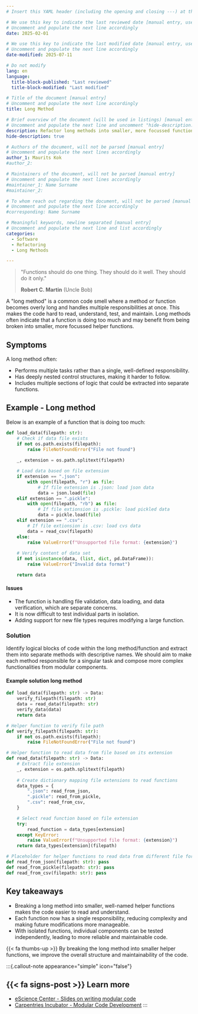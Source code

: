 ```yaml
---
# Insert this YAML header (including the opening and closing ---) at the beginning of the document and fill it out accordingly

# We use this key to indicate the last reviewed date [manual entry, use YYYY-MM-DD]
# Uncomment and populate the next line accordingly
date: 2025-02-01

# We use this key to indicate the last modified date [manual entry, use YYYY-MM-DD]
# Uncomment and populate the next line accordingly
date-modified: 2025-07-11

# Do not modify
lang: en
language: 
  title-block-published: "Last reviewed"
  title-block-modified: "Last modified"

# Title of the document [manual entry]
# Uncomment and populate the next line accordingly
title: Long Method

# Brief overview of the document (will be used in listings) [manual entry]
# Uncomment and populate the next line and uncomment "hide-description: true".
description: Refactor long methods into smaller, more focussed functions
hide-description: true

# Authors of the document, will not be parsed [manual entry]
# Uncomment and populate the next lines accordingly
author_1: Maurits Kok
#author_2:

# Maintainers of the document, will not be parsed [manual entry]
# Uncomment and populate the next lines accordingly
#maintainer_1: Name Surname
#maintainer_2:

# To whom reach out regarding the document, will not be parsed [manual entry]
# Uncomment and populate the next line accordingly
#corresponding: Name Surname

# Meaningful keywords, newline separated [manual entry]
# Uncomment and populate the next line and list accordingly
categories: 
  - Software
  - Refactoring
  - Long Methods

---
```


> "Functions should do one thing. They should do it well. They should do it only."
> 
> **Robert C. Martin** (Uncle Bob)

A "long method" is a common code smell where a method or function becomes overly long and handles multiple responsibilities at once. This makes the code hard to read, understand, test, and maintain. Long methods often indicate that a function is doing too much and may benefit from being broken into smaller, more focussed helper functions.

## Symptoms
A long method often:

- Performs multiple tasks rather than a single, well-defined responsibility.
- Has deeply nested control structures, making it harder to follow.
- Includes multiple sections of logic that could be extracted into separate functions.

## Example - Long method
Below is an example of a function that is doing too much:

```python
def load_data(filepath: str):
    # Check if data file exists
    if not os.path.exists(filepath):
        raise FileNotFoundError("File not found")
    
    _, extension = os.path.splitext(filepath)

    # Load data based on file extension    
    if extension == ".json":
        with open(filepath, "r") as file:
            # If file extension is .json: load json data
            data = json.load(file)
    elif extension == ".pickle":
        with open(filepath, "rb") as file:
            # If file extionsion is .pickle: load pickled data
            data = pickle.load(file)
    elif extension == ".csv":
        # If file extionsion is .csv: load cvs data
        data = read_csv(filepath)
    else:
        raise ValueError(f"Unsupported file format: {extension}")
    
    # Verify content of data set
    if not isinstance(data, (list, dict, pd.DataFrame)):
        raise ValueError("Invalid data format")

    return data
```


#### Issues
- The function is handling file validation, data loading, and data verification, which are separate concerns.
- It is now difficult to test individual parts in isolation.
- Adding support for new file types requires modifying a large function.


### Solution
Identify logical blocks of code within the long method/function and extract them into separate methods with descriptive names. We should aim to make each method responsible for a singular task and compose more complex functionalities from modular components.

#### Example solution long method


```python
def load_data(filepath: str) -> Data:
    verify_filepath(filepath: str)  
    data = read_data(filepath: str)
    verify_data(data)
    return data

# Helper function to verify file path
def verify_filepath(filepath: str):
    if not os.path.exists(filepath):
        raise FileNotFoundError("File not found")

# Helper function to read data from file based on its extension
def read_data(filepath: str) -> Data:
    # Extract file extension
    _, extension = os.path.splitext(filepath)
    
    # Create dictionary mapping file extensions to read functions
    data_types = {
        ".json": read_from_json,
        ".pickle": read_from_pickle,
        ".csv": read_from_csv,
    }

    # Select read function based on file extension
    try:
        read_function = data_types[extension]
    except KeyError:
        raise ValueError(f"Unsupported file format: {extension}")
    return data_types[extension](filepath)

# Placeholder for helper functions to read data from different file formats
def read_from_json(filepath: str): pass
def read_from_pickle(filepath: str): pass
def read_from_csv(filepath: str): pass
```

## Key takeaways

- Breaking a long method into smaller, well-named helper functions makes the code easier to read and understand.
- Each function now has a single responsibility, reducing complexity and making future modifications more manageable.
- With isolated functions, individual components can be tested independently, leading to more reliable and maintainable code.

{{< fa thumbs-up >}} By breaking the long method into smaller helper functions, we improve the overall structure and maintainability of the code.

:::{.callout-note appearance="simple" icon="false"}
## {{< fa signs-post >}} Learn more
- [eScience Center - Slides on writing modular code](https://esciencecenter-digital-skills.github.io/digital-skills-slides/modules/good-practices-lesson/modular-code-slides)
- [Carpentries Incubator - Modular Code Development](https://carpentries-incubator.github.io/good-practices-lesson/2-modular-code.html)
:::